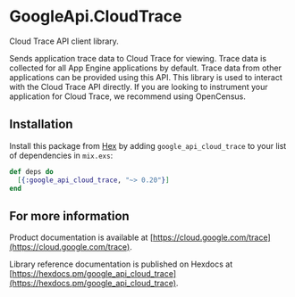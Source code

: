 # GoogleApi.CloudTrace

Cloud Trace API client library.

Sends application trace data to Cloud Trace for viewing. Trace data is collected for all App Engine applications by default. Trace data from other applications can be provided using this API. This library is used to interact with the Cloud Trace API directly. If you are looking to instrument your application for Cloud Trace, we recommend using OpenCensus.


## Installation

Install this package from [Hex](https://hex.pm) by adding
`google_api_cloud_trace` to your list of dependencies in `mix.exs`:

```elixir
def deps do
  [{:google_api_cloud_trace, "~> 0.20"}]
end
```

## For more information

Product documentation is available at [https://cloud.google.com/trace](https://cloud.google.com/trace).

Library reference documentation is published on Hexdocs at
[https://hexdocs.pm/google_api_cloud_trace](https://hexdocs.pm/google_api_cloud_trace).
